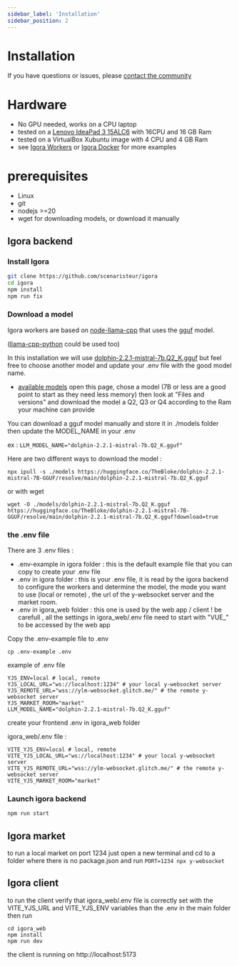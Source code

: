 ```yaml
---
sidebar_label: 'Installation'
sidebar_position: 2
---
```




# Installation
If you have questions or issues, please [contact the community](./help)

# Hardware
- No GPU needed, works on a CPU laptop
- tested on a [Lenovo IdeaPad 3 15ALC6](https://www.google.com/search?client=firefox-b-lm&q=ideapad+3+15alc6) with 16CPU and 16 GB Ram
- tested on a VirtualBox Xubuntu image with 4 CPU and 4 GB Ram
- see [Igora Workers](./Igora%20Protocol/Igora%20workers)  or [Igora Docker](./Igora%20Docker) for more examples


# prerequisites
- Linux
- git
- nodejs >=20
- wget for downloading models, or download it manually

## Igora backend
### Install Igora

```bash
git clone https://github.com/scenaristeur/igora
cd igora
npm install
npm run fix
```

### Download a model

Igora workers are based on [node-llama-cpp](https://withcatai.github.io/node-llama-cpp/) that uses the [gguf](https://www.google.com/search?q=what+is+%22gguf%22+model&client=firefox-b-lm&sca_esv=21cc0bb16a8a9ef4&biw=1440&bih=783&sxsrf=ACQVn0_FOvhng6QJisXUmX43ARBI-ZwHZA%3A1709674828672&ei=TJHnZfHSKLf3kdUP2aOZQA&ved=0ahUKEwjxqOCGi96EAxW3e6QEHdlRBggQ4dUDCBA&uact=5&oq=what+is+%22gguf%22+model&gs_lp=Egxnd3Mtd2l6LXNlcnAiFHdoYXQgaXMgImdndWYiIG1vZGVsMgcQABiABBgTSMEiUJUQWJkacAJ4AJABAJgBd6AB3QWqAQM2LjK4AQPIAQD4AQGYAgmgAqwFwgIKEAAYRxjWBBiwA8ICBhAAGAcYHpgDAIgGAZAGBJIHAzcuMqAHwwk&sclient=gws-wiz-serp) model. 

([llama-cpp-python](https://llama-cpp-python.readthedocs.io/en/latest/) could be used too)

In this installation we will use [dolphin-2.2.1-mistral-7b.Q2_K.gguf](https://huggingface.co/TheBloke/dolphin-2.2.1-mistral-7B-GGUF) but feel free to choose another model and update your .env file with the good model name.

- [available models](https://huggingface.co/TheBloke?search_models=gguf&sort_models=downloads#models) open this page, chose a model (7B or less are a good point to start as they need less memory) then look at "Files and versions" and download the model a Q2, Q3 or Q4 according to the Ram your machine can provide

You can download a gguf model manually and store it in ./models folder then update the MODEL_NAME in your .env 

ex : `LLM_MODEL_NAME="dolphin-2.2.1-mistral-7b.Q2_K.gguf"`

Here are two different ways to download the model :

```
npx ipull -s ./models https://huggingface.co/TheBloke/dolphin-2.2.1-mistral-7B-GGUF/resolve/main/dolphin-2.2.1-mistral-7b.Q2_K.gguf
```

or with wget 

```
wget -O ./models/dolphin-2.2.1-mistral-7b.Q2_K.gguf https://huggingface.co/TheBloke/dolphin-2.2.1-mistral-7B-GGUF/resolve/main/dolphin-2.2.1-mistral-7b.Q2_K.gguf?download=true
```



### the .env file
There are 3 .env files : 
- .env-example in igora folder : this is the default example file that you can copy to create your .env file
- .env in igora folder : this is your .env file, it is read by the igora backend to configure the workers and determine the model, the mode you want to use (local or remote) , the url of the y-websocket server and the market room.
- .env in igora_web folder : this one is used by the web app / client ! be carefull , all the settings in igora_web/.env file need to start with "VUE_" to be accessed by the web app

Copy the .env-example file  to .env

```
cp .env-example .env
```


example of .env file
```
YJS_ENV=local # local, remote
YJS_LOCAL_URL="ws://localhost:1234" # your local y-websocket server
YJS_REMOTE_URL="wss://ylm-websocket.glitch.me/" # the remote y-websocket server
YJS_MARKET_ROOM="market"
LLM_MODEL_NAME="dolphin-2.2.1-mistral-7b.Q2_K.gguf"

```

create your frontend .env
 in igora_web folder

 igora_web/.env file :
```
VITE_YJS_ENV=local # local, remote
VITE_YJS_LOCAL_URL="ws://localhost:1234" # your local y-websocket server
VITE_YJS_REMOTE_URL="wss://ylm-websocket.glitch.me/" # the remote y-websocket server
VITE_YJS_MARKET_ROOM="market"
```



### Launch igora backend
```bash
npm run start

```

## Igora market

to run a local market on port 1234 just open a new terminal and cd to a folder where there is no package.json and run ```PORT=1234 npx y-websocket```


## Igora client

to run the client
verify that igora_web/.env file is correctly set with the VITE_YJS_URL and VITE_YJS_ENV variables than the .env in the main folder then run 

```
cd igora_web
npm install
npm run dev
```

the client is running on http://localhost:5173




